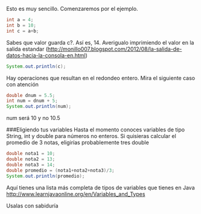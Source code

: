 Esto es muy sencillo. Comenzaremos por el ejemplo.

```java
int a = 4;
int b = 10;
int c = a+b;
```

Sabes que valor guarda c?. Así es, 14. Averigualo imprimiendo el valor en la salida estandar (http://monillo007.blogspot.com/2012/08/la-salida-de-datos-hacia-la-consola-en.html)

```java
System.out.println(c);
```

Hay operaciones que resultan en el redondeo entero. Mira el siguiente caso con atención
```java
double dnum = 5.5;
int num = dnum + 5;
System.out.println(num);
```
num será 10 y no 10.5

###Eligiendo tus variables
Hasta el momento conoces variables de tipo String, int y double para números no enteros.
Si quisieras calcular el promedio de 3 notas, eligirías probablemente tres double
```java
double nota1 = 10;
double nota2 = 13;
double nota3 = 14;
double promedio = (nota1+nota2+nota3)/3;
System.out.println(promedio);
```
Aquí tienes una lista más completa de tipos de variables que tienes en Java
http://www.learnjavaonline.org/en/Variables_and_Types

Usalas con sabiduría
